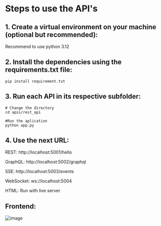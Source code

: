 # Steps to use the API's

## 1. Create a virtual environment on your machine (optional but recommended):
Recommend to use python 3.12

## 2. Install the dependencies using the requirements.txt file:
```
pip install requirement.txt
```

## 3. Run each API in its respective subfolder:
```
# Change the directory
cd apis/rest_api

#Run the aplication
python app.py
```
## 4. Use the next URL:

REST: http://localhost:5001/hello

GraphQL: http://localhost:5002/graphql

SSE: http://localhost:5003/events

WebSocket: ws://localhost:5004

HTML: Run with live server

## Frontend:
![image](https://github.com/user-attachments/assets/9b805fd9-83fd-4873-9fb2-09f0087492a1)
